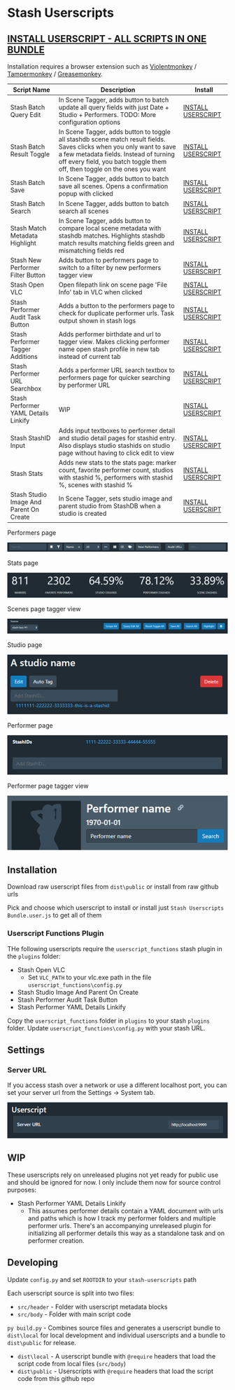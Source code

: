 # Stash Userscripts

## [INSTALL USERSCRIPT - ALL SCRIPTS IN ONE BUNDLE](https://github.com/7dJx1qP/stash-userscripts/raw/master/dist/public/Stash%20Userscripts%20Bundle.user.js)

Installation requires a browser extension such as [Violentmonkey](https://violentmonkey.github.io/) / [Tampermonkey](https://www.tampermonkey.net/) / [Greasemonkey](https://www.greasespot.net/).

| Script Name  | Description | Install |
| ------------- | ------------- | ------------- |
| Stash Batch Query Edit | In Scene Tagger, adds button to batch update all query fields with just Date + Studio + Performers. TODO: More configuration options  |  [INSTALL USERSCRIPT](https://github.com/7dJx1qP/stash-userscripts/raw/master/dist/public/Stash%20Batch%20Query%20Edit.user.js)  |
| Stash Batch Result Toggle  | In Scene Tagger, adds button to toggle all stashdb scene match result fields. Saves clicks when you only want to save a few metadata fields. Instead of turning off every field, you batch toggle them off, then toggle on the ones you want  |  [INSTALL USERSCRIPT](https://github.com/7dJx1qP/stash-userscripts/raw/master/dist/public/Stash%20Batch%20Result%20Toggle.user.js)  |
| Stash Batch Save  | In Scene Tagger, adds button to batch save all scenes. Opens a confirmation popup with clicked  |  [INSTALL USERSCRIPT](https://github.com/7dJx1qP/stash-userscripts/raw/master/dist/public/Stash%20Batch%20Save.user.js)  |
| Stash Batch Search  | In Scene Tagger, adds button to batch search all scenes  |  [INSTALL USERSCRIPT](https://github.com/7dJx1qP/stash-userscripts/raw/master/dist/public/Stash%20Batch%20Search.user.js)  |
| Stash Match Metadata Highlight  | In Scene Tagger, adds button to compare local scene metadata with stashdb matches. Highlights stashdb match results matching fields green and mismatching fields red  |  [INSTALL USERSCRIPT](https://github.com/7dJx1qP/stash-userscripts/raw/master/dist/public/Stash%20Match%20Metadata%20Highlight.user.js)  |
| Stash New Performer Filter Button  | Adds button to performers page to switch to a filter by new performers tagger view  |  [INSTALL USERSCRIPT](https://github.com/7dJx1qP/stash-userscripts/raw/master/dist/public/Stash%20New%20Performer%20Filter%20Button.user.js)  |
| Stash Open VLC  | Open filepath link on scene page 'File Info' tab in VLC when clicked  |  [INSTALL USERSCRIPT](https://github.com/7dJx1qP/stash-userscripts/raw/master/dist/public/Stash%20Open%20VLC.user.js)  |
| Stash Performer Audit Task Button  |  Adds a button to the performers page to check for duplicate performer urls. Task output shown in stash logs  |  [INSTALL USERSCRIPT](https://github.com/7dJx1qP/stash-userscripts/raw/master/dist/public/Stash%20Performer%20Audit%20Task%20Button.user.js)  |
| Stash Performer Tagger Additions  |  Adds performer birthdate and url to tagger view. Makes clicking performer name open stash profile in new tab instead of current tab  |  [INSTALL USERSCRIPT](https://github.com/7dJx1qP/stash-userscripts/raw/master/dist/public/Stash%20Performer%20Tagger%20Additions.user.js)  |
| Stash Performer URL Searchbox  | Adds a performer URL search textbox to performers page for quicker searching by performer URL |  [INSTALL USERSCRIPT](https://github.com/7dJx1qP/stash-userscripts/raw/master/dist/public/Stash%20Performer%20URL%20Searchbox.user.js)  |
| Stash Performer YAML Details Linkify  | WIP  |  [INSTALL USERSCRIPT](https://github.com/7dJx1qP/stash-userscripts/raw/master/dist/public/Stash%20Performer%20YAML%20Details%20Linkify.user.js)  |
| Stash StashID Input  | Adds input textboxes to performer detail and studio detail pages for stashid entry. Also displays studio stashids on studio page without having to click edit to view |  [INSTALL USERSCRIPT](https://github.com/7dJx1qP/stash-userscripts/raw/master/dist/public/Stash%20StashID%20Input.user.js)  |
| Stash Stats  | Adds new stats to the stats page: marker count, favorite performer count, studios with stashid %, performers with stashid %, scenes with stashid %  |  [INSTALL USERSCRIPT](https://github.com/7dJx1qP/stash-userscripts/raw/master/dist/public/Stash%20Stats.user.js)  |
| Stash Studio Image And Parent On Create | In Scene Tagger, sets studio image and parent studio from StashDB when a studio is created  |  [INSTALL USERSCRIPT](https://github.com/7dJx1qP/stash-userscripts/raw/master/dist/public/Stash%20Studio%20Image%20And%20Parent%20On%20Create.user.js)  |

Performers page

![Performers page](images/performers-page.png?raw=true "Performers page")

Stats page

![Stats page](images/stats-page.png?raw=true "Stats page")

Scenes page tagger view

![Scenes page tagger view](images/scenes-tagger.png?raw=true "Scenes page tagger view")

Studio page

![Studio page](images/studio-page.png?raw=true "Studio page")

Performer page

![Performer page](images/performer-page.png?raw=true "Performer page")

Performer page tagger view

![Performer page tagger view](images/performer-tagger.png?raw=true "Performer page tagger view")

## Installation

Download raw userscript files from `dist\public` or install from raw github urls

Pick and choose which userscript to install or install just `Stash Userscripts Bundle.user.js` to get all of them

### Userscript Functions Plugin

THe following userscripts require the `userscript_functions` stash plugin in the `plugins` folder:
* Stash Open VLC
  * Set `VLC_PATH` to your vlc.exe path in the file `userscript_functions\config.py`
* Stash Studio Image And Parent On Create
* Stash Performer Audit Task Button
* Stash Performer YAML Details Linkify

Copy the `userscript_functions` folder in `plugins` to your stash `plugins` folder. Update `userscript_functions\config.py` with your stash URL.

## Settings

### Server URL

If you access stash over a network or use a different localhost port, you can set your server url from the Settings -> System tab.

![Settings page system tab](images/system-settings.png?raw=true "Settings page system tab")

## WIP

These userscripts rely on unreleased plugins not yet ready for public use and should be ignored for now. I only include them now for source control purposes:
* Stash Performer YAML Details Linkify
  * This assumes performer details contain a YAML document with urls and paths which is how I track my performer folders and multiple performer urls. There's an accompanying unreleased plugin for initializing all performer details this way as a standalone task and on performer creation.

## Developing

Update `config.py` and set `ROOTDIR` to your `stash-userscripts` path

Each userscript source is split into two files:
* `src/header` - Folder with userscript metadata blocks
* `src/body` - Folder with main script code

`py build.py` - Combines source files and generates a userscript bundle to `dist\local` for local development and individual userscripts and a bundle to `dist\public` for release.
* `dist\local` - A userscript bundle with `@require` headers that load the script code from local files (`src/body`)
* `dist\public` - Userscripts with `@require` headers that load the script code from this github repo